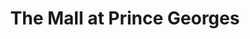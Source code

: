 ---
title: "The Mall at Prince Georges"
url: /hyattsville/the-mall-at-prince-georges/
shop: mall
---